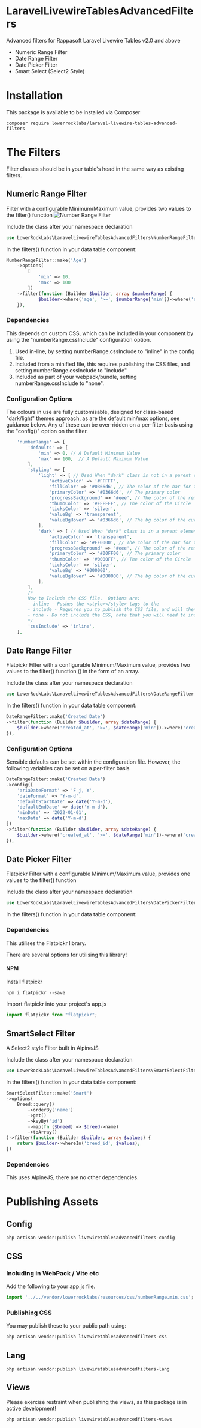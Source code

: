 # LaravelLivewireTablesAdvancedFilters
Advanced filters for Rappasoft Laravel Livewire Tables v2.0 and above

* Numeric Range Filter
* Date Range Filter
* Date Picker Filter
* Smart Select (Select2 Style)

# Installation
This package is available to be installed via Composer
```terminal
composer require lowerrocklabs/laravel-livewire-tables-advanced-filters
```

# The Filters

Filter classes should be in your table's head in the same way as existing filters.

## Numeric Range Filter
Filter with a configurable Minimum/Maximum value, provides two values to the filter() function
![Number Range Filter](https://github.com/LowerRockLabs/LaravelLivewireTablesAdvancedFilters/blob/develop/docs/images/NumberRangeFilter.png)

Include the class after your namespace declaration
```php
use LowerRockLabs\LaravelLivewireTablesAdvancedFilters\NumberRangeFilter;
```

In the filters() function in your data table component:
```php
NumberRangeFilter::make('Age')
    ->options(
        [
            'min' => 10,
            'max' => 100
        ])
    ->filter(function (Builder $builder, array $numberRange) {
            $builder->where('age', '>=', $numberRange['min'])->where('age', '<=', $numberRange['max']);
    }),
```

### Dependencies
This depends on custom CSS, which can be included in your component by using the "numberRange.cssInclude" configuration option.
1. Used in-line, by setting numberRange.cssInclude to "inline" in the config file.
2. Included from a minified file, this requires publishing the CSS files, and setting numberRange.cssInclude to "include"
3. Included as part of your webpack/bundle, setting numberRange.cssInclude to "none".

### Configuration Options
The colours in use are fully customisable, designed for class-based "dark/light" themes approach, as are the default min/max options, see guidance below.  Any of these can be over-ridden on a per-filter basis using the "config()" option on the filter.
```php
    'numberRange' => [
        'defaults' => [
            'min' => 0, // A Default Minimum Value
            'max' => 100,  // A Default Maximum Value
        ],
        'styling' => [
            'light' => [ // Used When "dark" class is not in a parent element
                'activeColor' => '#FFFFF',
                'fillColor' => '#0366d6', // The color of the bar for the selected range
                'primaryColor' => '#0366d6', // The primary color
                'progressBackground' => '#eee', // The color of the remainder of the bar
                'thumbColor' => '#FFFFFF', // The color of the Circle
                'ticksColor' => 'silver',
                'valueBg' => 'transparent',
                'valueBgHover' => '#0366d6', // The bg color of the current value when the relevant selector is hovered over
            ],
            'dark' => [ // Used When "dark" class is in a parent element
                'activeColor' => 'transparent',
                'fillColor' => '#FF0000', // The color of the bar for the selected range
                'progressBackground' => '#eee', // The color of the remainder of the bar                
                'primaryColor' => '#00FF00', // The primary color
                'thumbColor' => '#0000FF', // The color of the Circle
                'ticksColor' => 'silver',
                'valueBg' => '#000000',                
                'valueBgHover' => '#000000', // The bg color of the current value when the relevant selector is hovered over
            ],
        ],
        /*
        How to Include the CSS file.  Options are:
        - inline - Pushes the <style></style> tags to the
        - include - Requires you to publish the CSS file, and will then include it
        - none - Do not include the CSS, note that you will need to include the CSS in your webpack.
        */
        'cssInclude' => 'inline',
    ],
```

## Date Range Filter
Flatpickr Filter with a configurable Minimum/Maximum value, provides two values to the filter() function () in the form of an array.

Include the class after your namespace declaration
```php
use LowerRockLabs\LaravelLivewireTablesAdvancedFilters\DateRangeFilter;
```

In the filters() function in your data table component:
```php
DateRangeFilter::make('Created Date')
->filter(function (Builder $builder, array $dateRange) {
    $builder->where('created_at', '>=', $dateRange['min'])->where('created_at', '<=', $dateRange['max']);
}),
```

### Configuration Options
Sensible defaults can be set within the configuration file.  However, the following variables can be set on a per-filter basis
```php
DateRangeFilter::make('Created Date')
->config([
    'ariaDateFormat' => 'F j, Y',
    'dateFormat' => 'Y-m-d',
    'defaultStartDate' => date('Y-m-d'),
    'defaultEndDate' => date('Y-m-d'),
    'minDate' => '2022-01-01',
    'maxDate' => date('Y-m-d')
])
->filter(function (Builder $builder, array $dateRange) {
    $builder->where('created_at', '>=', $dateRange['min'])->where('created_at', '<=', $dateRange['max']);
}),
```

## Date Picker Filter
Flatpickr Filter with a configurable Minimum/Maximum value, provides one values to the filter() function

Include the class after your namespace declaration
```php
use LowerRockLabs\LaravelLivewireTablesAdvancedFilters\DatePickerFilter;
```

In the filters() function in your data table component:



### Dependencies
This utilises the Flatpickr library.

There are several options for utilising this library!

#### NPM
Install flatpickr
```terminal
npm i flatpickr --save
```

Import flatpickr into your project's app.js
```js
import flatpickr from "flatpickr";
```


## SmartSelect Filter
A Select2 style Filter built in AlpineJS

Include the class after your namespace declaration
```php
use LowerRockLabs\LaravelLivewireTablesAdvancedFilters\SmartSelectFilter;
```

In the filters() function in your data table component:
```php
SmartSelectFilter::make('Smart')
->options(
    Breed::query()
        ->orderBy('name')
        ->get()
        ->keyBy('id')
        ->map(fn ($breed) => $breed->name)
        ->toArray()
)->filter(function (Builder $builder, array $values) {
    return $builder->whereIn('breed_id', $values);
})
```

### Dependencies
This uses AlpineJS, there are no other dependencies.


# Publishing Assets
## Config
```terminal
php artisan vendor:publish livewiretablesadvancedfilters-config
```

## CSS
### Including in WebPack / Vite etc
Add the following to your app.js file.
```js
import '../../vendor/lowerrocklabs/resources/css/numberRange.min.css';
```

### Publishing CSS
You may publish these to your public path using:
```terminal
php artisan vendor:publish livewiretablesadvancedfilters-css
```

## Lang
```terminal
php artisan vendor:publish livewiretablesadvancedfilters-lang
```

## Views
Please exercise restraint when publishing the views, as this package is in active development!
```terminal
php artisan vendor:publish livewiretablesadvancedfilters-views
```
